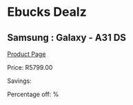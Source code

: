 
# Ebucks Dealz
## Samsung : Galaxy - A31 DS
[Product Page](https://www.ebucks.com/web/shop/productSelected.do?prodId=1012939604&catId=714947548)

Price: R5799.00

Savings: 

Percentage off: %
	